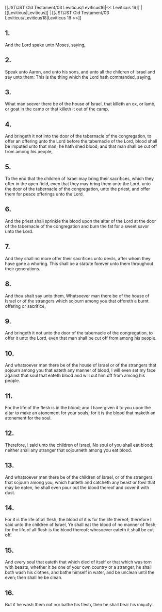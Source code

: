 [[JST/JST Old Testament/03 Leviticus/Leviticus16|<< Leviticus 16]] | [[Leviticus|Leviticus]] | [[JST/JST Old Testament/03 Leviticus/Leviticus18|Leviticus 18 >>]]
## 1.
And the Lord spake unto Moses, saying,
## 2.
Speak unto Aaron, and unto his sons, and unto all the children of Israel and say unto them: This is the thing which the Lord hath commanded, saying,
## 3.
What man soever there be of the house of Israel, that killeth an ox, or lamb, or goat in the camp or that killeth it out of the camp,
## 4.
And bringeth it not into the door of the tabernacle of the congregation, to offer an offering unto the Lord before the tabernacle of the Lord, blood shall be imputed unto that man; he hath shed blood; and that man shall be cut off from among his people,
## 5.
To the end that the children of Israel may bring their sacrifices, which they offer in the open field, even that they may bring them unto the Lord, unto the door of the tabernacle of the congregation, unto the priest, and offer them for peace offerings unto the Lord.
## 6.
And the priest shall sprinkle the blood upon the altar of the Lord at the door of the tabernacle of the congregation and burn the fat for a sweet savor unto the Lord.
## 7.
And they shall no more offer their sacrifices unto devils, after whom they have gone a whoring. This shall be a statute forever unto them throughout their generations.
## 8.
And thou shalt say unto them, Whatsoever man there be of the house of Israel or of the strangers which sojourn among you that offereth a burnt offering or sacrifice,
## 9.
And bringeth it not unto the door of the tabernacle of the congregation, to offer it unto the Lord, even that man shall be cut off from among his people.
## 10.
And whatsoever man there be of the house of Israel or of the strangers that sojourn among you that eateth any manner of blood, I will even set my face against that soul that eateth blood and will cut him off from among his people.
## 11.
For the life of the flesh is in the blood; and I have given it to you upon the altar to make an atonement for your souls; for it is the blood that maketh an atonement for the soul.
## 12.
Therefore, I said unto the children of Israel, No soul of you shall eat blood; neither shall any stranger that sojourneth among you eat blood.
## 13.
And whatsoever man there be of the children of Israel, or of the strangers that sojourn among you, which hunteth and catcheth any beast or fowl that may be eaten, he shall even pour out the blood thereof and cover it with dust.
## 14.
For it is the life of all flesh; the blood of it is for the life thereof; therefore I said unto the children of Israel, Ye shall eat the blood of no manner of flesh; for the life of all flesh is the blood thereof; whosoever eateth it shall be cut off.
## 15.
And every soul that eateth that which died of itself or that which was torn with beasts, whether it be one of your own country or a stranger, he shall both wash his clothes, and bathe himself in water, and be unclean until the even; then shall he be clean.
## 16.
But if he wash them not nor bathe his flesh, then he shall bear his iniquity.

